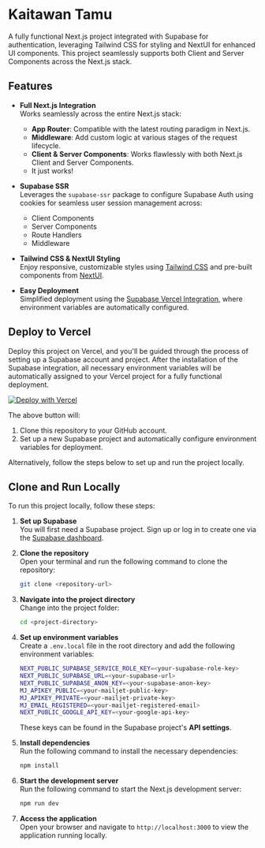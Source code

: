 
# Kaitawan Tamu

A fully functional Next.js project integrated with Supabase for authentication, leveraging Tailwind CSS for styling and NextUI for enhanced UI components. This project seamlessly supports both Client and Server Components across the Next.js stack.

## Features

- **Full Next.js Integration**  
  Works seamlessly across the entire Next.js stack:
  - **App Router**: Compatible with the latest routing paradigm in Next.js.
  - **Middleware**: Add custom logic at various stages of the request lifecycle.
  - **Client & Server Components**: Works flawlessly with both Next.js Client and Server Components.
  - It just works!
  
- **Supabase SSR**  
  Leverages the `supabase-ssr` package to configure Supabase Auth using cookies for seamless user session management across:
  - Client Components
  - Server Components
  - Route Handlers
  - Middleware

- **Tailwind CSS & NextUI Styling**  
  Enjoy responsive, customizable styles using [Tailwind CSS](https://tailwindcss.com) and pre-built components from [NextUI](https://nextui.org).

- **Easy Deployment**  
  Simplified deployment using the [Supabase Vercel Integration](#deploy-to-vercel), where environment variables are automatically configured.

## Deploy to Vercel

Deploy this project on Vercel, and you'll be guided through the process of setting up a Supabase account and project. After the installation of the Supabase integration, all necessary environment variables will be automatically assigned to your Vercel project for a fully functional deployment.

[![Deploy with Vercel](https://vercel.com/button)](https://vercel.com/)

The above button will:
1. Clone this repository to your GitHub account.
2. Set up a new Supabase project and automatically configure environment variables for deployment.

Alternatively, follow the steps below to set up and run the project locally.

## Clone and Run Locally

To run this project locally, follow these steps:

1. **Set up Supabase**  
   You will first need a Supabase project. Sign up or log in to create one via the [Supabase dashboard](https://database.new).

2. **Clone the repository**  
   Open your terminal and run the following command to clone the repository:

   ```bash
   git clone <repository-url>
   ```

3. **Navigate into the project directory**  
   Change into the project folder:

   ```bash
   cd <project-directory>
   ```

4. **Set up environment variables**  
   Create a `.env.local` file in the root directory and add the following environment variables:

   ```bash
   NEXT_PUBLIC_SUPABASE_SERVICE_ROLE_KEY=<your-supabase-role-key>
   NEXT_PUBLIC_SUPABASE_URL=<your-supabase-url>
   NEXT_PUBLIC_SUPABASE_ANON_KEY=<your-supabase-anon-key>
   MJ_APIKEY_PUBLIC=<your-mailjet-public-key>
   MJ_APIKEY_PRIVATE=<your-mailjet-private-key>
   MJ_EMAIL_REGISTERED=<your-mailjet-registered-email>
   NEXT_PUBLIC_GOOGLE_API_KEY=<your-google-api-key>
   ```

   These keys can be found in the Supabase project's **API settings**.

5. **Install dependencies**  
   Run the following command to install the necessary dependencies:

   ```bash
   npm install
   ```

6. **Start the development server**  
   Run the following command to start the Next.js development server:

   ```bash
   npm run dev
   ```

7. **Access the application**  
   Open your browser and navigate to `http://localhost:3000` to view the application running locally.
